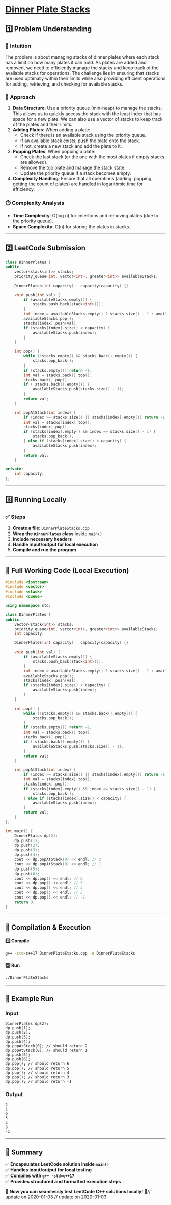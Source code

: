 # **[Dinner Plate Stacks](https://leetcode.com/problems/dinner-plate-stacks/description/)**  

## **1️⃣ Problem Understanding**  
### **📌 Intuition**  
The problem is about managing stacks of dinner plates where each stack has a limit on how many plates it can hold. As plates are added and removed, we need to efficiently manage the stacks and keep track of the available stacks for operations. The challenge lies in ensuring that stacks are used optimally within their limits while also providing efficient operations for adding, retrieving, and checking for available stacks.

### **🚀 Approach**  
1. **Data Structure**: Use a priority queue (min-heap) to manage the stacks. This allows us to quickly access the stack with the least index that has space for a new plate. We can also use a vector of stacks to keep track of the plates and their limits.
2. **Adding Plates**: When adding a plate:
   - Check if there is an available stack using the priority queue.
   - If an available stack exists, push the plate onto the stack.
   - If not, create a new stack and add the plate to it.
3. **Popping Plates**: When popping a plate:
   - Check the last stack (or the one with the most plates if empty stacks are allowed).
   - Remove the top plate and manage the stack state.
   - Update the priority queue if a stack becomes empty.
4. **Complexity Handling**: Ensure that all operations (adding, popping, getting the count of plates) are handled in logarithmic time for efficiency.

### **⏱️ Complexity Analysis**  
- **Time Complexity**: O(log n) for insertions and removing plates (due to the priority queue).  
- **Space Complexity**: O(n) for storing the plates in stacks.  

---  

## **2️⃣ LeetCode Submission**  
```cpp
class DinnerPlates {
public:
    vector<stack<int>> stacks;
    priority_queue<int, vector<int>, greater<int>> availableStacks;

    DinnerPlates(int capacity) : capacity(capacity) {}

    void push(int val) {
        if (availableStacks.empty()) {
            stacks.push_back(stack<int>());
        }
        int index = availableStacks.empty() ? stacks.size() - 1 : availableStacks.top();
        availableStacks.pop();
        stacks[index].push(val);
        if (stacks[index].size() < capacity) {
            availableStacks.push(index);
        }
    }

    int pop() {
        while (!stacks.empty() && stacks.back().empty()) {
            stacks.pop_back();
        }
        if (stacks.empty()) return -1;
        int val = stacks.back().top();
        stacks.back().pop();
        if (!stacks.back().empty()) {
            availableStacks.push(stacks.size() - 1);
        }
        return val;
    }

    int popAtStack(int index) {
        if (index >= stacks.size() || stacks[index].empty()) return -1;
        int val = stacks[index].top();
        stacks[index].pop();
        if (stacks[index].empty() && index == stacks.size() - 1) {
            stacks.pop_back();
        } else if (stacks[index].size() < capacity) {
            availableStacks.push(index);
        }
        return val;
    }

private:
    int capacity;
};
```  

---  

## **3️⃣ Running Locally**  
### **✅ Steps**  
1. **Create a file**: `DinnerPlateStacks.cpp`  
2. **Wrap the `DinnerPlates` class** inside `main()`  
3. **Include necessary headers**  
4. **Handle input/output for local execution**  
5. **Compile and run the program**  

---  

## **📝 Full Working Code (Local Execution)**  
```cpp
#include <iostream>
#include <vector>
#include <stack>
#include <queue>

using namespace std;

class DinnerPlates {
public:
    vector<stack<int>> stacks;
    priority_queue<int, vector<int>, greater<int>> availableStacks;
    int capacity;

    DinnerPlates(int capacity) : capacity(capacity) {}

    void push(int val) {
        if (availableStacks.empty()) {
            stacks.push_back(stack<int>());
        }
        int index = availableStacks.empty() ? stacks.size() - 1 : availableStacks.top();
        availableStacks.pop();
        stacks[index].push(val);
        if (stacks[index].size() < capacity) {
            availableStacks.push(index);
        }
    }

    int pop() {
        while (!stacks.empty() && stacks.back().empty()) {
            stacks.pop_back();
        }
        if (stacks.empty()) return -1;
        int val = stacks.back().top();
        stacks.back().pop();
        if (!stacks.back().empty()) {
            availableStacks.push(stacks.size() - 1);
        }
        return val;
    }

    int popAtStack(int index) {
        if (index >= stacks.size() || stacks[index].empty()) return -1;
        int val = stacks[index].top();
        stacks[index].pop();
        if (stacks[index].empty() && index == stacks.size() - 1) {
            stacks.pop_back();
        } else if (stacks[index].size() < capacity) {
            availableStacks.push(index);
        }
        return val;
    }
};

int main() {
    DinnerPlates dp(2);
    dp.push(1);
    dp.push(2);
    dp.push(3);
    dp.push(4);
    cout << dp.popAtStack(0) << endl; // 2
    cout << dp.popAtStack(0) << endl; // 1
    dp.push(5);
    dp.push(6);
    cout << dp.pop() << endl; // 6
    cout << dp.pop() << endl; // 5
    cout << dp.pop() << endl; // 4
    cout << dp.pop() << endl; // 3
    cout << dp.pop() << endl; // -1
    return 0;
}
```  

---  

## **🔧 Compilation & Execution**  
#### **1️⃣ Compile**  
```bash
g++ -std=c++17 DinnerPlateStacks.cpp -o DinnerPlateStacks
```  

#### **2️⃣ Run**  
```bash
./DinnerPlateStacks
```  

---  

## **🎯 Example Run**  
### **Input**  
```
DinnerPlates dp(2);
dp.push(1);
dp.push(2);
dp.push(3);
dp.push(4);
dp.popAtStack(0); // should return 2
dp.popAtStack(0); // should return 1
dp.push(5);
dp.push(6);
dp.pop(); // should return 6
dp.pop(); // should return 5
dp.pop(); // should return 4
dp.pop(); // should return 3
dp.pop(); // should return -1
```  
### **Output**  
```
2
1
6
5
4
3
-1
```  

---  

## **📌 Summary**  
✅ **Encapsulates LeetCode solution inside `main()`**  
✅ **Handles input/output for local testing**  
✅ **Compiles with `g++ -std=c++17`**  
✅ **Provides structured and formatted execution steps**  

🚀 **Now you can seamlessly test LeetCode C++ solutions locally!** 🚀// update on 2020-01-03
// update on 2020-01-03
